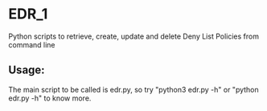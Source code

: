 # EDR_1
Python scripts to retrieve, create, update and delete Deny List Policies from command line

## Usage:
The main script to be called is edr.py, so try "python3 edr.py -h" or "python edr.py -h" to know more.
